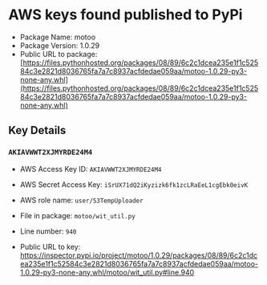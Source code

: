 # AWS keys found published to PyPi

* Package Name: motoo
* Package Version: 1.0.29
* Public URL to package: [https://files.pythonhosted.org/packages/08/89/6c2c1dcea235e1f1c52584c3e2821d8036765fa7a7c8937acfdedae059aa/motoo-1.0.29-py3-none-any.whl](https://files.pythonhosted.org/packages/08/89/6c2c1dcea235e1f1c52584c3e2821d8036765fa7a7c8937acfdedae059aa/motoo-1.0.29-py3-none-any.whl)

## Key Details

### `AKIAVWWT2XJMYRDE24M4`

* AWS Access Key ID: `AKIAVWWT2XJMYRDE24M4`
* AWS Secret Access Key: `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` 
* AWS role name: `user/S3TempUploader`
* File in package: `motoo/wit_util.py`
* Line number: `940`

* Public URL to key: https://inspector.pypi.io/project/motoo/1.0.29/packages/08/89/6c2c1dcea235e1f1c52584c3e2821d8036765fa7a7c8937acfdedae059aa/motoo-1.0.29-py3-none-any.whl/motoo/wit_util.py#line.940


